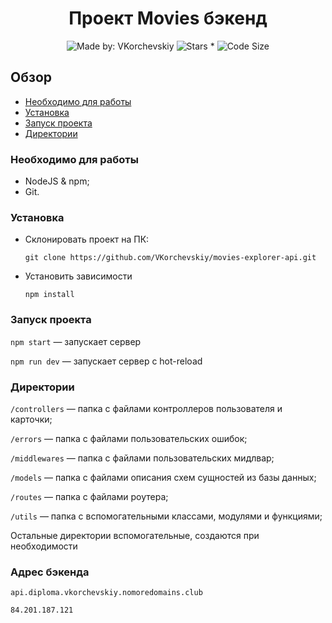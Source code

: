 <h1 align="center">Проект Movies бэкенд</h1> 

<p align="center">
    <img alt="Made by: VKorchevskiy" src="https://img.shields.io/badge/Made%20by-VKorchevskiy-informational?style=for-the-badge&logo=appveyor" />
    <img alt="Stars *" src="https://img.shields.io/github/stars/VKorchevskiy/movies-explorer-api?style=for-the-badge&logo=appveyor&color=informational" />
    <img alt="Code Size" src="https://img.shields.io/github/languages/code-size/VKorchevskiy/movies-explorer-api?style=for-the-badge&logo=appveyor&color=informational">
</p>

## Обзор

* <a href="#need">Необходимо для работы</a>
* <a href="#install">Установка</a>
* <a href="#run">Запуск проекта</a>
* <a href="#dir">Директории</a>

<h3 id="need">Необходимо для работы</h3>

  * NodeJS & npm;
  * Git.

<h3 id="install">Установка</h3>

* Склонировать проект на ПК:

      git clone https://github.com/VKorchevskiy/movies-explorer-api.git

* Установить зависимости

      npm install

<h3 id="run">Запуск проекта</h3>

  `npm start` — запускает сервер
  
  `npm run dev` — запускает сервер с hot-reload

<h3 id="dir">Директории</h3>

`/controllers` — папка с файлами контроллеров пользователя и карточки;

`/errors` — папка с файлами пользовательских ошибок;

`/middlewares` — папка с файлами пользовательских мидлвар;

`/models` — папка с файлами описания схем сущностей из базы данных;

`/routes` — папка с файлами роутера;

`/utils` — папка с вспомогательными классами, модулями и функциями;
  
Остальные директории вспомогательные, создаются при необходимости

<h3 id="address">Адрес бэкенда</h3>

`api.diploma.vkorchevskiy.nomoredomains.club`

`84.201.187.121`

